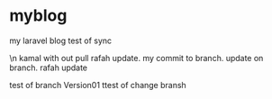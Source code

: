 # myblog
my laravel blog
test of sync




\n
kamal with out pull
rafah update.
my commit to branch.
update on branch.
rafah update


test of branch Version01
ttest of change bransh 

